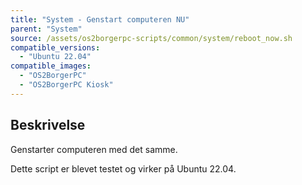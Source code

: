 ```yaml
---
title: "System - Genstart computeren NU"
parent: "System"
source: /assets/os2borgerpc-scripts/common/system/reboot_now.sh
compatible_versions: 
  - "Ubuntu 22.04"
compatible_images:
  - "OS2BorgerPC"
  - "OS2BorgerPC Kiosk"
---
```


## Beskrivelse
Genstarter computeren med det samme.

Dette script er blevet testet og virker på Ubuntu 22.04.